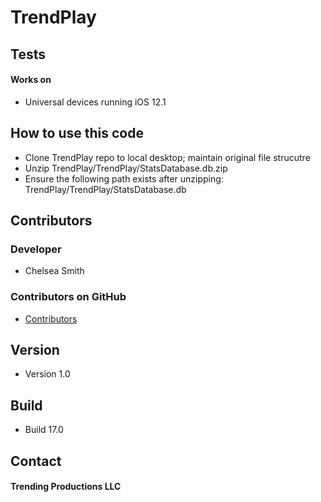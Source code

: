 TrendPlay
======

## Tests
#### Works on
* Universal devices running iOS 12.1

## How to use this code
* Clone TrendPlay repo to local desktop; maintain original file strucutre
* Unzip TrendPlay/TrendPlay/StatsDatabase.db.zip
* Ensure the following path exists after unzipping:  TrendPlay/TrendPlay/StatsDatabase.db

## Contributors
### Developer
* Chelsea Smith

### Contributors on GitHub
* [Contributors](https://github.com/cbsmith89)

## Version 
* Version 1.0

## Build 
* Build 17.0

## Contact
#### Trending Productions LLC
